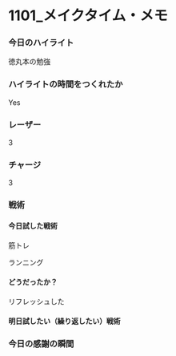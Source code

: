 # 1101\_メイクタイム・メモ

### 今日のハイライト

徳丸本の勉強

### ハイライトの時間をつくれたか

Yes

### レーザー

3

### チャージ

3

### 戦術

#### 今日試した戦術

筋トレ

ランニング

#### どうだったか？

リフレッシュした

#### 明日試したい（繰り返したい）戦術

### 今日の感謝の瞬間
